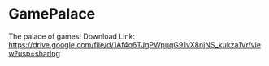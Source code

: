 # GamePalace
The palace of games!
Download Link: https://drive.google.com/file/d/1Af4o6TJgPWpuqG91vX8njNS_kukza1Vr/view?usp=sharing
